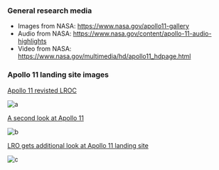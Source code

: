 
### General research media
- Images from NASA: https://www.nasa.gov/apollo11-gallery
- Audio from NASA: https://www.nasa.gov/content/apollo-11-audio-highlights
- Video from NASA: https://www.nasa.gov/multimedia/hd/apollo11_hdpage.html

### Apollo 11 landing site images

[Apollo 11 revisted LROC](http://www.nasa.gov/mission_pages/LRO/news/apollo-11.html)

![a](http://www.nasa.gov/sites/default/files/images/628457main1_Apollo_11-670.jpg)

[A second look at Apollo 11](https://www.nasa.gov/mission_pages/LRO/multimedia/lroimages/lroc_20090929_apollo11.html#.VT5cf61Viko)

![b](https://www.nasa.gov/sites/default/files/images/390490main_apollo11_20090929_540.jpg)

[LRO gets additional look at Apollo 11 landing site](https://www.nasa.gov/mission_pages/LRO/multimedia/lroimages/lroc_200911109_apollo11.html#.VT5cdK1Viko)

![c](https://www.nasa.gov/sites/default/files/images/400201main1_lroc_apollo11_20091109_540.jpg)

